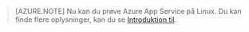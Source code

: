 > [AZURE.NOTE] Nu kan du prøve Azure App Service på Linux. Du kan finde flere oplysninger, kan du se [Introduktion til](../articles/app-service/app-service-linux-readme.md).
